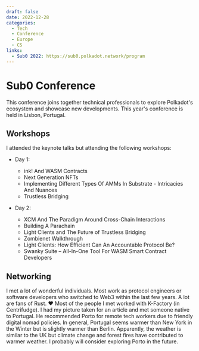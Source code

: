 ```yaml
---
draft: false 
date: 2022-12-28
categories:
  - Tech
  - Conference
  - Europe
  - CS
links: 
  - Sub0 2022: https://sub0.polkadot.network/program
---
```


# Sub0 Conference

This conference joins together technical professionals to explore Polkadot's ecosystem and showcase new developments. This year's conference is held in Lisbon, Portugal.

<!-- more -->

## Workshops
I attended the keynote talks but attending the following workshops:

- Day 1: 
    * ink! And WASM Contracts
    * Next Generation NFTs
    * Implementing Different Types Of AMMs In Substrate - Intricacies And Nuances
    * Trustless Bridging

- Day 2: 
    * XCM And The Paradigm Around Cross-Chain Interactions
    * Building A Parachain
    * Light Clients and The Future of Trustless Bridging
    * Zombienet Walkthrough
    * Light Clients: How Efficient Can An Accountable Protocol Be?
    * Swanky Suite – All-In-One Tool For WASM Smart Contract Developers

## Networking
I met a lot of wonderful individuals. Most work as protocol engineers or software developers who switched to Web3 within the last few years. A lot are fans of Rust. :heart: Most of the people I met worked with K-Factory (in Centrifudge). I had my picture taken for an article and met someone native to Portugal. He recommended Porto for remote tech workers due to friendly digital nomad policies. In general, Portugal seems warmer than New York in the Winter but is slightly warmer than Berlin. Apparently, the weather is similar to the UK but climate change and forest fires have contributed to warmer weather. I probably will consider exploring Porto in the future.
